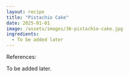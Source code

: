 ```yaml
---
layout: recipe
title: "Pistachio Cake"
date: 2025-01-01
image: /assets/images/36-pistachio-cake.jpg
ingredients:
  - To be added later
---
```


References: 

To be added later.